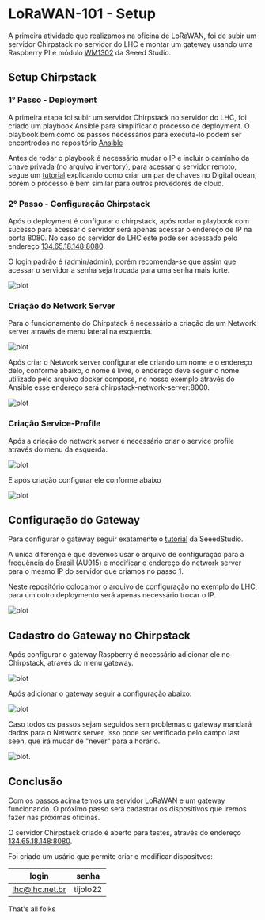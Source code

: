 # LoRaWAN-101 - Setup

A primeira atividade que realizamos na oficina de LoRaWAN, foi de subir um servidor Chirpstack no servidor do LHC e montar um gateway usando uma Raspberry PI e módulo [WM1302](https://wiki.seeedstudio.com/WM1302_module/) da Seeed Studio.

## Setup Chirpstack

### 1° Passo - Deployment
A primeira etapa foi subir um servidor Chirpstack no servidor do LHC, foi criado um playbook Ansible para simplificar o processo de deployment. O playbook bem como os passos necessários para executa-lo podem ser encontrodos no repositório [Ansible](https://github.com/LeandroTE/chirpstack_builder_ansible)

Antes de rodar o playbook é necessário mudar o IP e incluir o caminho da chave privada (no arquivo inventory), para acessar o servidor remoto, segue um [tutorial](https://www.digitalocean.com/community/tutorials/how-to-set-up-ssh-keys-on-ubuntu-20-04-pt) explicando como criar um par de chaves no Digital ocean, porém o processo é bem similar para outros provedores de cloud.

### 2° Passo - Configuração Chirpstack

Após o deployment é configurar o chirpstack, após rodar o playbook com sucesso para acessar o servidor será apenas acessar o endereço de IP na porta 8080. No caso do servidor do LHC este pode ser acessado pelo endereço [134.65.18.148:8080](http://134.65.18.148:8080/).

O login padrão é (admin/admin), porém recomenda-se que assim que acessar o servidor a senha seja trocada para uma senha mais forte.

![plot](./img/login.png)

### Criação do Network Server

Para o funcionamento do Chirpstack é necessário a criação de um Network server através de menu lateral na esquerda.

![plot](./img/ns_add.png)

Após criar o Network server configurar ele criando um nome e o endereço delo, conforme abaixo, o nome é livre, o endereço deve seguir o nome utilizado pelo arquivo docker compose, no nosso exemplo através do Ansible esse endereço será chirpstack-network-server:8000.

![plot](./img/ns_config.png)

### Criação Service-Profile

Após a criação do network server é necessário criar o service profile através do menu da esquerda.

![plot](./img/service_profile_add.png)

E após criação configurar ele conforme abaixo

![plot](./img/service_profile_config.png)


## Configuração do Gateway

Para configurar o gateway seguir exatamente o [tutorial](https://wiki.seeedstudio.com/WM1302_module/#quick-start-with-wm1302) da SeeedStudio.

A única diferença é que devemos usar o arquivo de configuração para a frequência do Brasil (AU915) e modificar o endereço do network server para o mesmo IP do servidor que criamos no passo 1. 

Neste repositório colocamor o arquivo de configuração no exemplo do LHC, para um outro deploymento será apenas necessário trocar o IP.

![plot](./img/gateway_conf.png)

## Cadastro do Gateway no Chirpstack

Após configurar o gateway Raspberry é necessário adicionar ele no Chirpstack, através do menu gateway.

![plot](./img/gateway_add.png)

Após adicionar o gateway seguir a configuração abaixo:

![plot](./img/gateway_config.png)

Caso todos os passos sejam seguidos sem problemas o gateway mandará dados para o Network server, isso pode ser verificado pelo campo last seen, que irá mudar de "never" para a horário.

![plot](./img/gateway_ready.png).

## Conclusão

Com os passos acima temos um servidor LoRaWAN e um gateway funcionando. O próximo passo será cadastrar os dispositivos que iremos fazer nas próximas oficinas.

O servidor Chirpstack criado é aberto para testes, através do endereço [134.65.18.148:8080](http://134.65.18.148:8080/).

Foi criado um usário que permite criar e modificar dispositvos:

|login  | senha  |
|----------|----------|
|lhc@lhc.net.br|tijolo22 |

That's all folks